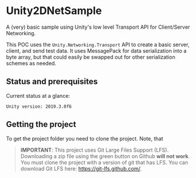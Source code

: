 # Unity2DNetSample
A (very) basic sample using Unity's low level Transport API for Client/Server Networking.

This POC uses the `Unity.Networking.Transport` API to create a basic server, client, and send test data. It uses MessagePack for data serialization into a byte array, but that could easily be swapped out for other serialization schemes as needed.

## Status and prerequisites

Current status at a glance:
```
Unity version: 2019.3.0f6
```

## Getting the project

To get the project folder you need to clone the project.
Note, that 

> __IMPORTANT__: 
> This project uses Git Large Files Support (LFS). Downloading a zip file using the green button on Github
> **will not work**. You must clone the project with a version of git that has LFS.
> You can download Git LFS here: https://git-lfs.github.com/.
